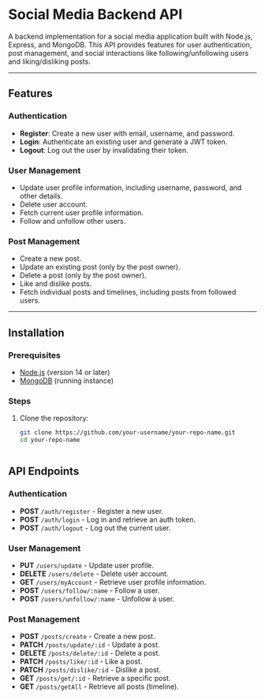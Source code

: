 # Social Media Backend API

A backend implementation for a social media application built with Node.js, Express, and MongoDB. This API provides features for user authentication, post management, and social interactions like following/unfollowing users and liking/disliking posts.

---

## Features

### Authentication
- **Register**: Create a new user with email, username, and password.
- **Login**: Authenticate an existing user and generate a JWT token.
- **Logout**: Log out the user by invalidating their token.

### User Management
- Update user profile information, including username, password, and other details.
- Delete user account.
- Fetch current user profile information.
- Follow and unfollow other users.

### Post Management
- Create a new post.
- Update an existing post (only by the post owner).
- Delete a post (only by the post owner).
- Like and dislike posts.
- Fetch individual posts and timelines, including posts from followed users.

---

## Installation

### Prerequisites
- [Node.js](https://nodejs.org/) (version 14 or later)
- [MongoDB](https://www.mongodb.com/) (running instance)

### Steps
1. Clone the repository:
   ```bash
   git clone https://github.com/your-username/your-repo-name.git
   cd your-repo-name



## API Endpoints
### Authentication
- **POST** `/auth/register` - Register a new user.
- **POST** `/auth/login` - Log in and retrieve an auth token.
- **POST** `/auth/logout` - Log out the current user.

### User Management
- **PUT** `/users/update` - Update user profile.
- **DELETE** `/users/delete` - Delete user account.
- **GET** `/users/myAccount` - Retrieve user profile information.
- **POST** `/users/follow/:name` - Follow a user.
- **POST** `/users/unfollow/:name` - Unfollow a user.

### Post Management
- **POST** `/posts/create` - Create a new post.
- **PATCH** `/posts/update/:id` - Update a post.
- **DELETE** `/posts/delete/:id` - Delete a post.
- **PATCH** `/posts/like/:id` - Like a post.
- **PATCH** `/posts/dislike/:id` - Dislike a post.
- **GET** `/posts/get/:id` - Retrieve a specific post.
- **GET** `/posts/getAll` - Retrieve all posts (timeline).
